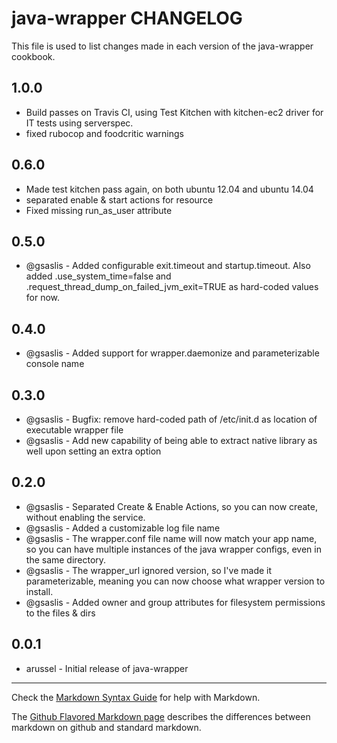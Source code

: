 java-wrapper CHANGELOG
======================

This file is used to list changes made in each version of the java-wrapper cookbook.


1.0.0
-----
- Build passes on Travis CI, using Test Kitchen with kitchen-ec2 driver for IT tests using serverspec.
- fixed rubocop and foodcritic warnings

0.6.0
-----
- Made test kitchen pass again, on both ubuntu 12.04 and ubuntu 14.04
- separated enable & start actions for resource
- Fixed missing run_as_user attribute

0.5.0
-----
- @gsaslis - Added configurable exit.timeout and startup.timeout. Also added .use_system_time=false and .request_thread_dump_on_failed_jvm_exit=TRUE as hard-coded values for now.

0.4.0
-----
- @gsaslis - Added support for wrapper.daemonize and parameterizable console name

0.3.0
-----
- @gsaslis - Bugfix: remove hard-coded path of /etc/init.d as location of executable wrapper file
- @gsaslis - Add new capability of being able to extract native library as well upon setting an extra option


0.2.0
-----
- @gsaslis - Separated Create & Enable Actions, so you can now create, without enabling the service.
- @gsaslis - Added a customizable log file name
- @gsaslis - The wrapper.conf file name will now match your app name, so you can have multiple instances of the java wrapper configs, even in the same directory.
- @gsaslis - The wrapper_url ignored version, so I've made it parameterizable, meaning you can now choose what wrapper version to install.
- @gsaslis - Added owner and group attributes for filesystem permissions to the files & dirs


0.0.1
-----
- arussel - Initial release of java-wrapper

- - -
Check the [Markdown Syntax Guide](http://daringfireball.net/projects/markdown/syntax) for help with Markdown.

The [Github Flavored Markdown page](http://github.github.com/github-flavored-markdown/) describes the differences between markdown on github and standard markdown.
